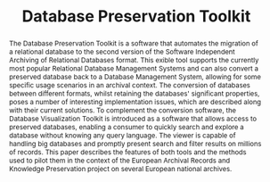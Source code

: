 ---
abstract: The Database Preservation Toolkit is a software that automates the migration
  of a relational database to the second version of the Software Independent Archiving
  of Relational Databases format. This exible tool supports the currently most popular
  Relational Database Management Systems and can also convert a preserved database
  back to a Database Management System, allowing for some specific usage scenarios
  in an archival context. The conversion of databases between different formats, whilst
  retaining the databases' significant properties, poses a number of interesting implementation
  issues, which are described along with their current solutions. To complement the
  conversion software, the Database Visualization Toolkit is introduced as a software
  that allows access to preserved databases, enabling a consumer to quickly search
  and explore a database without knowing any query language. The viewer is capable
  of handling big databases and promptly present search and filter results on millions
  of records. This paper describes the features of both tools and the methods used
  to pilot them in the context of the European Archival Records and Knowledge Preservation
  project on several European national archives.
creators:
- Ferreira, Bruno
- Ramalho, José Carlos
- Faria, Luís
date: null
document_url: https://services.phaidra.univie.ac.at/api/object/o:503182/download
grand_parent: iPRES
institutions: []
keywords: []
landing_page_url: https://phaidra.univie.ac.at/o:503182
language: eng
layout: publication
license: CC BY-NC-SA 3.0 AT
notes_url: null
parent: iPRES 2016
publication_type: paper
size: 378550
slides_url: null
source_name: iPRES
title: Database Preservation Toolkit
year: 2016
---